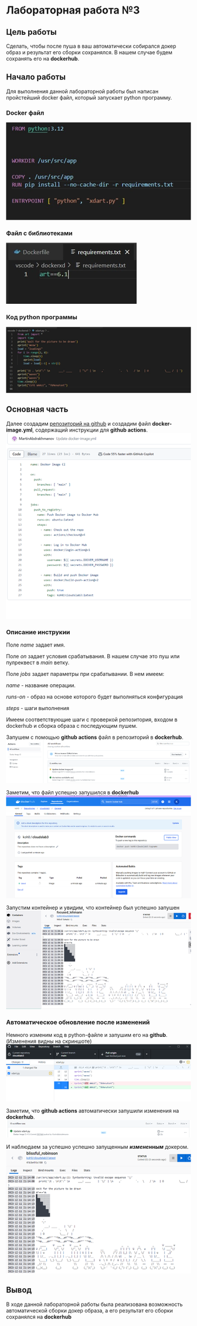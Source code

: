 # Лабораторная работа №3
## Цель работы
Сделать, чтобы после пуша в ваш автоматически собирался докер образ и результат его сборки сохранялся. В нашем случае будем сохранять его на **dockerhub**.

## Начало работы
Для выполнения данной лабораторной работы был написан пройстейший docker файл, который запускает python программу.

### Docker файл
![docker](./img/docker.jpg)

### Файл с библиотеками
![rec](./img/requirements.jpg)
### Код python программы
![code](./img/code.jpg)

## Основная часть

Далее создадим [репозиторий на github](https://github.com/MartinAbdrakhmanov/cloudslab3) и создадим файл **docker-image.yml**, содержащий инструкции для **github actions**.
![yml](./img/yml.png)

### Описание инструкии
Поле *name* задает имя.

Поле *on* задает условия срабатывания. В нашем случае это пуш или пулреквест в *main* ветку.

Поле *jobs* задает параметры при срабатывании. В нем имеем:

*name* - название операции.

*runs-on* - образ на основе которого будет выполняться конфигурация

*steps* - шаги выполнения

Имеем соответствующие шаги с проверкой репозитория, входом в dockerhub и сборка образа с последующим пушем.

Запушем с помощью **github actions** файл в репозиторий в **dockerhub**.
![pushyml](./img/pushyml.png)

Заметим, что файл успешно запушился в **dockerhub**
![dockerhub](./img/dockerhub.png)

Запустим контейнер и увидим, что контейнер был успешно запушен
![startcont](./img/startcont.png)

### Автоматическое обновление после изменений
Немного изменим код в python-файле и запушим его на **github**. (Изменения видны на скриншоте)
![changecode](./img/changecode.png)

Заметим, что **github actions** автоматически запушили изменения на **dockerhub**.
![autopush](./img/autopush.png)

И наблюдаем за успешно успешно запущенным ***измененным*** докером.
![newcont](./img/newcont.png)

## Вывод
В ходе данной лабораторной работы была реализована возможность автоматической сборки докер образа, а его результат его сборки сохранялся на **dockerhub**


